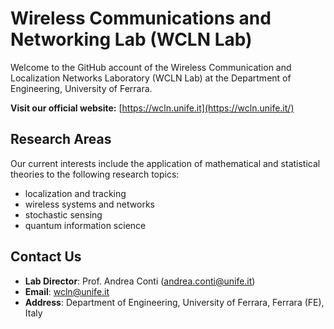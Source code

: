 # Wireless Communications and Networking Lab (WCLN Lab)

<!-- ![WCLN Lab Banner](https://via.placeholder.com/1920x400.png?text=WCLN+Lab+-+Advancing+Wireless+Technologies)   -->
Welcome to the GitHub account of the Wireless Communication and Localization
Networks Laboratory (WCLN Lab) at the Department of Engineering, University of
Ferrara.

<!-- ## About Us
The **Wireless Communications and Networking Lab (WCLN Lab)** at the University of Ferrara focuses on cutting-edge research in wireless technologies, including 5G/6G networks, IoT, machine learning for networking, and beyond. Our mission is to drive innovation in communication systems through interdisciplinary collaboration and open-source contributions. -->

**Visit our official website:** [https://wcln.unife.it](https://wcln.unife.it/)

## Research Areas 

Our current interests include the application of mathematical and statistical theories to the following research topics:
- localization and tracking
- wireless systems and networks
- stochastic sensing
- quantum information science

## Contact Us

- **Lab Director**: Prof. Andrea Conti ([andrea.conti@unife.it](mailto:andrea.conti@unife.it))  
- **Email**: [wcln@unife.it](mailto:wcln@unife.it)  
- **Address**: Department of Engineering, University of Ferrara, Ferrara (FE), Italy  